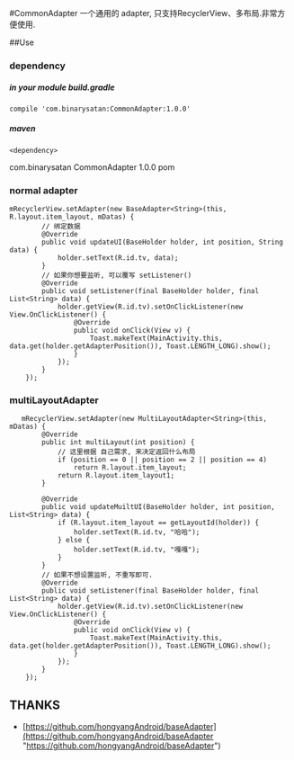 #CommonAdapter
一个通用的 adapter, 只支持RecyclerView、多布局.非常方便使用.
 

##Use

### dependency
##### in your module build.gradle
	compile 'com.binarysatan:CommonAdapter:1.0.0'

##### maven 
	<dependency>
  <groupId>com.binarysatan</groupId>
  <artifactId>CommonAdapter</artifactId>
  <version>1.0.0</version>
  <type>pom</type>
</dependency>


### normal adapter

	mRecyclerView.setAdapter(new BaseAdapter<String>(this, R.layout.item_layout, mDatas) {
			// 绑定数据
            @Override
            public void updateUI(BaseHolder holder, int position, String data) {
                holder.setText(R.id.tv, data);
            }
			// 如果你想要监听, 可以覆写 setListener()
			@Override
            public void setListener(final BaseHolder holder, final List<String> data) {
                holder.getView(R.id.tv).setOnClickListener(new View.OnClickListener() {
                    @Override
                    public void onClick(View v) {
                        Toast.makeText(MainActivity.this, data.get(holder.getAdapterPosition()), Toast.LENGTH_LONG).show();
                    }
                });
            }
        });


### multiLayoutAdapter
       mRecyclerView.setAdapter(new MultiLayoutAdapter<String>(this, mDatas) {
            @Override
            public int multiLayout(int position) {
                // 这里根据 自己需求, 来决定返回什么布局
                if (position == 0 || position == 2 || position == 4)
                    return R.layout.item_layout;
                return R.layout.item_layout1;
            }

            @Override
            public void updateMuiltUI(BaseHolder holder, int position, List<String> data) {
                if (R.layout.item_layout == getLayoutId(holder)) {
                    holder.setText(R.id.tv, "哈哈");
                } else {
                    holder.setText(R.id.tv, "嘎嘎");
                }
            }
			// 如果不想设置监听, 不重写即可.
            @Override
            public void setListener(final BaseHolder holder, final List<String> data) {
                holder.getView(R.id.tv).setOnClickListener(new View.OnClickListener() {
                    @Override
                    public void onClick(View v) {
                        Toast.makeText(MainActivity.this, data.get(holder.getAdapterPosition()), Toast.LENGTH_LONG).show();
                    }
                });
            }
        });
    
## THANKS

* [https://github.com/hongyangAndroid/baseAdapter](https://github.com/hongyangAndroid/baseAdapter "https://github.com/hongyangAndroid/baseAdapter")